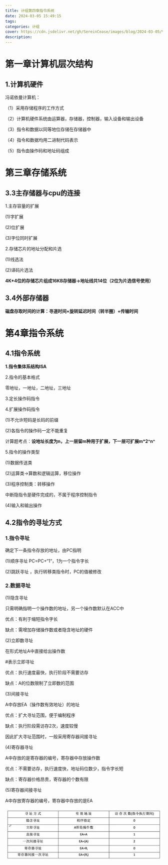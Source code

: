 ```yaml
---
title: 计组第四章指令系统
date: 2024-03-05 15:49:15
tags:
categories: 计组
cover: https://cdn.jsdelivr.net/gh/SereinCease/images/blog/2024-03-05/%E5%BE%AE%E4%BF%A1%E5%9B%BE%E7%89%87_20240305195548-95ccf9.jpg
description:
---
```


# 第一章计算机层次结构

## 1.计算机硬件

冯诺依曼计算机：

（1）采用存储程序的工作方式

（2）计算机硬件系统由运算器，存储器，控制器，输入设备和输出设备

（3）指令和数据以同等地位存储在存储器中

（4）指令和数据均用二进制代码表示

（5）指令由操作码和地址码组成

# 第三章存储系统

## 3.3主存储器与cpu的连接

1.主存容量的扩展

(1)字扩展

(2)位扩展

(3)字位同时扩展

2.存储芯片的地址分配和片选

(1)线选法

(2)译码片选法

**4K*4位的存储芯片组成16KB存储器->地址线共14位（2位为片选信号使用）**

## 3.4外部存储器

**磁盘存取时间的计算：寻道时间+旋转延迟时间（转半圈）+传输时间**

# 第4章指令系统

## 4.1指令系统

**1.指令集体系结构ISA**

2.指令的基本格式

零地址，一地址，二地址，三地址

3.定长操作码指令

4.扩展操作码指令

(1)不允许短码是长码的前缀

(2)各指令的操作码一定不能重复

计算题考点：**设地址长度为n，上一层留m种用于扩展，下一层可扩展m*2^n^** 

5.指令的操作类型

(1)数据传送类

(2)运算类->算数和逻辑运算，移位操作

(3)程序控制类：转移操作

中断隐指令是硬件完成的，不属于程序控制指令

(4)输入和输出操作

## 4.2指令的寻址方式

### 1.指令寻址

确定下一条指令存放的地址，由PC指明

(1)顺序寻址 PC=PC+“1“，1为一个指令字长

(2)跳跃寻址 ，执行转移类指令时，PC的值被修改

### 2.数据寻址

(1)隐含寻址

只需明确指明一个操作数的地址，另一个操作数默认在ACC中

优点：有利于缩短指令字长

缺点：需增加存储操作数或者隐含地址的硬件

(2)立即数寻址

在形式地址A中直接给出操作数

#表示立即寻址

优点：执行速度最快，执行阶段不需要访存

缺点：A的位数限制了立即数的范围

(3)间接寻址

A中存放EA（操作数有效地址）的地址

优点：扩大寻址范围，便于编制程序

缺点：执行阶段需访存2次，速度较慢

因此扩大寻址范围时，一般采用寄存器间接寻址

(4)寄存器寻址

A中存放的是寄存器的编号，寄存器中存放操作数

优点：不需要访存，执行速度快，地址码位数少，指令字长短

缺点：寄存器价格昂贵，寄存器的个数有限

(5)寄存器间接寻址

A中存放寄存器的编号，寄存器中存放的是EA

![image-20240308131517543](./%E7%AC%AC%E5%9B%9B%E7%AB%A0%E6%8C%87%E4%BB%A4%E7%B3%BB%E7%BB%9F/image-20240308131517543.png)
